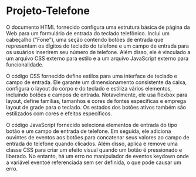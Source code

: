 ﻿# Projeto-Telefone

O documento HTML fornecido configura uma estrutura básica de página da Web para um formulário de entrada do teclado telefônico. Inclui um cabeçalho ("Fone"), uma seção contendo botões de entrada que representam os dígitos do teclado do telefone e um campo de entrada para os usuários inserirem seu número de telefone. Além disso, ele é vinculado a um arquivo CSS externo para estilo e a um arquivo JavaScript externo para funcionalidade.

O código CSS fornecido define estilos para uma interface de teclado e campo de entrada. Ele garante um dimensionamento consistente da caixa, configura o layout do corpo e do teclado e estiliza vários elementos, incluindo botões e campos de entrada. Notavelmente, ele usa flexbox para layout, define famílias, tamanhos e cores de fontes específicas e emprega layout de grade para o teclado. Os estados dos botões ativos também são estilizados com cores e efeitos específicos.

O código JavaScript fornecido seleciona elementos de entrada do tipo botão e um campo de entrada de telefone. Em seguida, ele adiciona ouvintes de eventos aos botões para concatenar seus valores ao campo de entrada do telefone quando clicados. Além disso, aplica e remove uma classe CSS para criar um efeito visual quando um botão é pressionado e liberado. No entanto, há um erro no manipulador de eventos keydown onde a variável eventoé referenciada sem ser definida, o que pode causar um erro.
